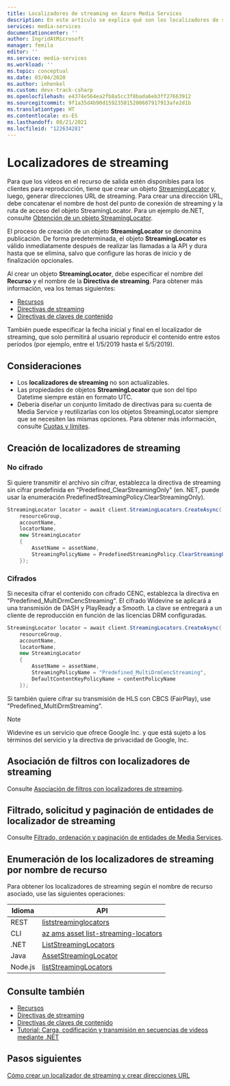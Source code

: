 ```yaml
---
title: Localizadores de streaming en Azure Media Services
description: En este artículo se explica qué son los localizadores de streaming y cómo los usa Azure Media Services.
services: media-services
documentationcenter: ''
author: IngridAtMicrosoft
manager: femila
editor: ''
ms.service: media-services
ms.workload: ''
ms.topic: conceptual
ms.date: 03/04/2020
ms.author: inhenkel
ms.custom: devx-track-csharp
ms.openlocfilehash: e4374e564ea2fb8a5cc3f8bada6eb3ff27663912
ms.sourcegitcommit: 9f1a35d4b90d159235015200607917913afe2d1b
ms.translationtype: HT
ms.contentlocale: es-ES
ms.lasthandoff: 08/21/2021
ms.locfileid: "122634281"
---
```

# <a name="streaming-locators"></a>Localizadores de streaming

Para que los vídeos en el recurso de salida estén disponibles para los clientes para reproducción, tiene que crear un objeto [StreamingLocator](/rest/api/media/streaminglocators) y, luego, generar direcciones URL de streaming. Para crear una dirección URL, debe concatenar el nombre de host del punto de conexión de streaming y la ruta de acceso del objeto StreamingLocator. Para un ejemplo de.NET, consulte [Obtención de un objeto StreamingLocator](stream-files-tutorial-with-api.md#get-a-streaming-locator).

El proceso de creación de un objeto **StreamingLocator** se denomina publicación. De forma predeterminada, el objeto **StreamingLocator** es válido inmediatamente después de realizar las llamadas a la API y dura hasta que se elimina, salvo que configure las horas de inicio y de finalización opcionales. 

Al crear un objeto **StreamingLocator**, debe especificar el nombre del **Recurso** y el nombre de la **Directiva de streaming**. Para obtener más información, vea los temas siguientes:

* [Recursos](assets-concept.md)
* [Directivas de streaming](stream-streaming-policy-concept.md)
* [Directivas de claves de contenido](drm-content-key-policy-concept.md)

También puede especificar la fecha inicial y final en el localizador de streaming, que solo permitirá al usuario reproducir el contenido entre estos períodos (por ejemplo, entre el 1/5/2019 hasta el 5/5/2019).  

## <a name="considerations"></a>Consideraciones

* Los **localizadores de streaming** no son actualizables. 
* Las propiedades de objetos **StreamingLocator** que son del tipo Datetime siempre están en formato UTC.
* Debería diseñar un conjunto limitado de directivas para su cuenta de Media Service y reutilizarlas con los objetos StreamingLocator siempre que se necesiten las mismas opciones. Para obtener más información, consulte [Cuotas y límites](limits-quotas-constraints-reference.md).

## <a name="create-streaming-locators"></a>Creación de localizadores de streaming  

### <a name="not-encrypted"></a>No cifrado

Si quiere transmitir el archivo sin cifrar, establezca la directiva de streaming sin cifrar predefinida en "Predefined_ClearStreamingOnly" (en. NET, puede usar la enumeración PredefinedStreamingPolicy.ClearStreamingOnly).

```csharp
StreamingLocator locator = await client.StreamingLocators.CreateAsync(
    resourceGroup,
    accountName,
    locatorName,
    new StreamingLocator
    {
        AssetName = assetName,
        StreamingPolicyName = PredefinedStreamingPolicy.ClearStreamingOnly
    });
```

### <a name="encrypted"></a>Cifrados 

Si necesita cifrar el contenido con cifrado CENC, establezca la directiva en "Predefined_MultiDrmCencStreaming". El cifrado Widevine se aplicará a una transmisión de DASH y PlayReady a Smooth. La clave se entregará a un cliente de reproducción en función de las licencias DRM configuradas.

```csharp
StreamingLocator locator = await client.StreamingLocators.CreateAsync(
    resourceGroup,
    accountName,
    locatorName,
    new StreamingLocator
    {
        AssetName = assetName,
        StreamingPolicyName = "Predefined_MultiDrmCencStreaming",
        DefaultContentKeyPolicyName = contentPolicyName
    });
```

Si también quiere cifrar su transmisión de HLS con CBCS (FairPlay), use "Predefined_MultiDrmStreaming".

> [!NOTE]
> Widevine es un servicio que ofrece Google Inc. y que está sujeto a los términos del servicio y la directiva de privacidad de Google, Inc.

## <a name="associate-filters-with-streaming-locators"></a>Asociación de filtros con localizadores de streaming

Consulte [Asociación de filtros con localizadores de streaming](filters-concept.md#associating-filters-with-streaming-locator).

## <a name="filter-order-page-streaming-locator-entities"></a>Filtrado, solicitud y paginación de entidades de localizador de streaming

Consulte [Filtrado, ordenación y paginación de entidades de Media Services](filter-order-page-entities-how-to.md).

## <a name="list-streaming-locators-by-asset-name"></a>Enumeración de los localizadores de streaming por nombre de recurso

Para obtener los localizadores de streaming según el nombre de recurso asociado, use las siguientes operaciones:

|Idioma|API|
|---|---|
|REST|[liststreaminglocators](/rest/api/media/assets/liststreaminglocators)|
|CLI|[az ams asset list-streaming-locators](/cli/azure/ams/asset#az_ams_asset_list_streaming_locators)|
|.NET|[ListStreamingLocators](/dotnet/api/microsoft.azure.management.media.assetsoperationsextensions.liststreaminglocators#Microsoft_Azure_Management_Media_AssetsOperationsExtensions_ListStreamingLocators_Microsoft_Azure_Management_Media_IAssetsOperations_System_String_System_String_System_String_)|
|Java|[AssetStreamingLocator](/rest/api/media/assets/liststreaminglocators#assetstreaminglocator)|
|Node.js|[listStreamingLocators](/javascript/api/@azure/arm-mediaservices/assets#liststreaminglocators-string--string--string--msrest-requestoptionsbase-)|

## <a name="see-also"></a>Consulte también

* [Recursos](assets-concept.md)
* [Directivas de streaming](stream-streaming-policy-concept.md)
* [Directivas de claves de contenido](drm-content-key-policy-concept.md)
* [Tutorial: Carga, codificación y transmisión en secuencias de videos mediante .NET](stream-files-tutorial-with-api.md)

## <a name="next-steps"></a>Pasos siguientes

[Cómo crear un localizador de streaming y crear direcciones URL](create-streaming-locator-build-url.md)
